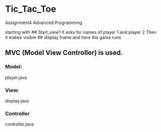 # Tic_Tac_Toe
Assignment4 Advanced Programming

starting with ## Start_view1
It asks for names of player 1 and player 2
Then it makes visible ## display  frame
and here the game runs
## MVC (Model View Controller) is used.
### Model:
player.java
### View:
display.java
### Controller
controller.java

